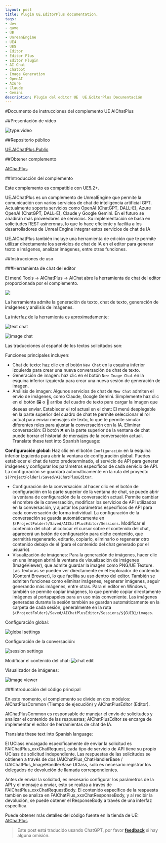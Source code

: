 ```yaml
---
layout: post
title: Plugin UE.EditorPlus documentation.
tags:
- dev
- game
- UE
- UnreanEngine
- UE4
- UE5
- Editor
- Editor Plus
- Editor Plugin
- AI Chat
- Chatbot
- Image Generation
- OpenAI
- Azure
- Claude
- Gemini
description: Plugin del editor UE  UE.EditorPlus Documentación
---
```


<meta property="og:title" content="UE 插件 AIChatPlus 说明文档" />

#Documento de instrucciones del complemento UE AIChatPlus


##Presentación de video

![type:video]()

##Repositorio público

[UE.AIChatPlus.Public](https://github.com/disenone/UE.AIChatPlus.Public)

##Obtener complemento

[AIChatPlus]()

##Introducción del complemento

Este complemento es compatible con UE5.2+.

UE.AIChatPlus es un complemento de UnrealEngine que permite la comunicación con varios servicios de chat de inteligencia artificial GPT. Actualmente soporta servicios como OpenAI (ChatGPT, DALL-E), Azure OpenAI (ChatGPT, DALL-E), Claude y Google Gemini. En el futuro se añadirán más proveedores de servicios. Su implementación se basa en solicitudes REST asíncronas, lo que lo hace eficiente y facilita a los desarrolladores de Unreal Engine integrar estos servicios de chat de IA.

UE.AIChatPlus también incluye una herramienta de edición que te permite utilizar directamente los servicios de chat de IA en el editor para generar texto e imágenes, analizar imágenes, entre otras funciones.

##Instrucciones de uso

###Herramienta de chat del editor

El menú Tools -> AIChatPlus -> AIChat abre la herramienta de chat del editor proporcionada por el complemento.

![](assets/img/2024-ue-aichatplus/chat_tool3.png)


La herramienta admite la generación de texto, chat de texto, generación de imágenes y análisis de imágenes.

La interfaz de la herramienta es aproximadamente:

![text chat](assets/img/2024-ue-aichatplus/chat_tool2.png)

![image chat](assets/img/2024-ue-aichatplus/chat_tool.png)

Las traducciones al español de los textos solicitados son:

Funciones principales incluyen:

* Chat de texto: haz clic en el botón `New Chat` en la esquina inferior izquierda para crear una nueva conversación de chat de texto.
* Generación de imagen: haz clic en el botón `New Image Chat` en la esquina inferior izquierda para crear una nueva sesión de generación de imagen.
* Análisis de imagen: Algunos servicios de chat de `New Chat` admiten el envío de imágenes, como Claude, Google Gemini. Simplemente haz clic en el botón 🖼️ o 🎨 arriba del cuadro de texto para cargar la imagen que deseas enviar.
Establecer el rol actual en el chat: El menú desplegable en la parte superior del cuadro de chat te permite seleccionar el rol actual para enviar mensajes de texto, lo que te permite simular diferentes roles para ajustar la conversación con la IA.
Eliminar conversación: El botón ❌ en la parte superior de la ventana de chat puede borrar el historial de mensajes de la conversación actual.
Translate these text into Spanish language:

**Configuración global:** Haz clic en el botón `Configuración` en la esquina inferior izquierda para abrir la ventana de configuración global. Puedes establecer el chat de texto predeterminado, el servicio de API para generar imágenes y configurar los parámetros específicos de cada servicio de API. La configuración se guardará automáticamente en la ruta del proyecto `$(ProjectFolder)/Saved/AIChatPlusEditor`.
* Configuración de la conversación: al hacer clic en el botón de configuración en la parte superior de la ventana de chat, se puede abrir la ventana de configuración de la conversación actual. Permite cambiar el nombre de la conversación, modificar los servicios de API utilizados en la conversación, y ajustar los parámetros específicos de API para cada conversación de forma individual. La configuración de la conversación se guarda automáticamente en `$(ProjectFolder)/Saved/AIChatPlusEditor/Sessions`.
Modificar el contenido del chat: al colocar el cursor sobre el contenido del chat, aparecerá un botón de configuración para dicho contenido, que permitirá regenerarlo, editarlo, copiarlo, eliminarlo o regenerar otro contenido debajo de él (para el contenido del chat generado por el usuario).
* Visualización de imágenes: Para la generación de imágenes, hacer clic en una imagen abrirá la ventana de visualización de imágenes (ImageViewer), que admite guardar la imagen como PNG/UE Texture. Las Texturas se pueden ver directamente en el Explorador de contenido (Content Browser), lo que facilita su uso dentro del editor. También se admiten funciones como eliminar imágenes, regenerar imágenes, seguir generando más imágenes, entre otras. Para el editor en Windows, también se permite copiar imágenes, lo que permite copiar directamente imágenes al portapapeles para un uso más conveniente. Las imágenes generadas durante la sesión también se guardan automáticamente en la carpeta de cada sesión, generalmente en la ruta `$(ProjectFolder)/Saved/AIChatPlusEditor/Sessions/${GUID}/images`.

Configuración global:

![global settings](assets/img/2024-ue-aichatplus/global_setting.png)

Configuración de la conversación:

![session settings](assets/img/2024-ue-aichatplus/session_setting.png)

Modificar el contenido del chat:
![chat edit](assets/img/2024-ue-aichatplus/chat_edit.png)

Visualizador de imágenes:

![image viewer](assets/img/2024-ue-aichatplus/image_viewer.png)

###Introducción del código principal

En este momento, el complemento se divide en dos módulos: AIChatPlusCommon (Tiempo de ejecución) y AIChatPlusEditor (Editor).

AIChatPlusCommon es responsable de manejar el envío de solicitudes y analizar el contenido de las respuestas; AIChatPlusEditor se encarga de implementar el editor de herramientas de chat de IA.

Translate these text into Spanish language:

El UClass encargado específicamente de enviar la solicitud es FAIChatPlus_xxxChatRequest, cada tipo de servicio de API tiene su propio UClass de solicitud independiente. Las respuestas de las solicitudes se obtienen a través de dos UAIChatPlus_ChatHandlerBase / UAIChatPlus_ImageHandlerBase UClass, solo es necesario registrar los delegados de devolución de llamada correspondientes.

Antes de enviar la solicitud, es necesario configurar los parámetros de la API y el mensaje a enviar, esto se realiza a través de FAIChatPlus_xxxChatRequestBody. El contenido específico de la respuesta también se analiza en FAIChatPlus_xxxChatResponseBody, y al recibir la devolución, se puede obtener el ResponseBody a través de una interfaz específica.

Puede obtener más detalles del código fuente en la tienda de UE: [AIChatPlus]()


> Este post está traducido usando ChatGPT, por favor [**feedback**](https://github.com/disenone/wiki_blog/issues/new) si hay alguna omisión.
